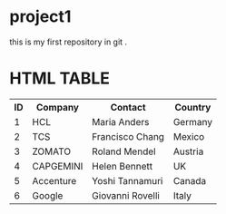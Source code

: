 # project1
this is my first repository in git .

<h1> HTML TABLE  </h1>
<table>
  <tr>
    <th>ID</th>
    <th>Company</th>
    <th>Contact</th>
    <th>Country</th>
  </tr>
  <tr>
    <td>1</td>
    <td>HCL</td>
    <td>Maria Anders</td>
    <td>Germany</td>
  </tr>
  <tr>
    <td>2</td>
    <td>TCS</td>
    <td>Francisco Chang</td>
    <td>Mexico</td>
  </tr>
  <tr>
    <td>3</td>
    <td>ZOMATO</td>
    <td>Roland Mendel</td>
    <td>Austria</td>
  </tr>
  <tr>
    <td>4</td>
    <td>CAPGEMINI</td>
    <td>Helen Bennett</td>
    <td>UK</td>
  </tr>
  <tr>
    <td>5</td>
    <td>Accenture</td>
    <td>Yoshi Tannamuri</td>
    <td>Canada</td>
  </tr>
  <tr>
    <td>6</td>
    <td>Google</td>
    <td>Giovanni Rovelli</td>
    <td>Italy</td>
  </tr>
</table>
